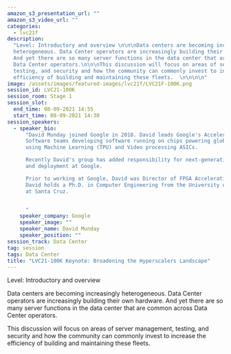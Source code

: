 ```yaml
---
amazon_s3_presentation_url: ""
amazon_s3_video_url: ""
categories:
  - lvc21f
description:
  "Level: Introductory and overview \n\n\nData centers are becoming increasingly
  heterogeneous. Data Center operators are increasingly building their own hardware.
  And yet there are so many server functions in the data center that are common across
  Data Center operators.\n\n\nThis discussion will focus on areas of server management,
  testing, and security and how the community can commonly invest to increase the
  efficiency of building and maintaining these fleets.  \n\n\n\n"
image: /assets/images/featured-images/lvc21f/LVC21F-100K.png
session_id: LVC21-100K
session_room: Stage 1
session_slot:
  end_time: 08-09-2021 14:55
  start_time: 08-09-2021 14:30
session_speakers:
  - speaker_bio:
      "David Munday joined Google in 2018. David leads Google's Accelerator
      Software teams developing software running on chips powering global-scale services
      using Machine Learning (TPU) and Video processing ASICs.

      Recently David's group has added responsibility for next-generation server development
      and deployment at Google.

      Prior to working at Google, David was Director of FPGA Acceleration at Intel.
      David holds a Ph.D. in Computer Engineering from the University of California
      at Santa Cruz.


      "
    speaker_company: Google
    speaker_image: ""
    speaker_name: David Munday
    speaker_position: ""
session_track: Data Center
tag: session
tags: Data Center
title: "LVC21-100K Keynote: Broadening the Hyperscalers Landscape"
---
```


Level: Introductory and overview

Data centers are becoming increasingly heterogeneous. Data Center operators are increasingly building their own hardware. And yet there are so many server functions in the data center that are common across Data Center operators.

This discussion will focus on areas of server management, testing, and security and how the community can commonly invest to increase the efficiency of building and maintaining these fleets.
